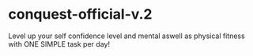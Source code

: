 # conquest-official-v.2
Level up your self confidence level and mental aswell as physical fitness with ONE SIMPLE task per day!
